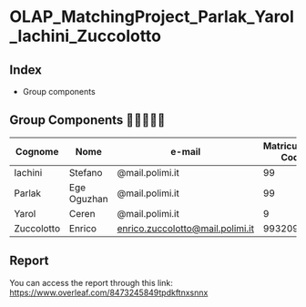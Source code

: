 # OLAP_MatchingProject_Parlak_Yarol_Iachini_Zuccolotto


## Index

- Group components



## Group Components :family_man_boy_boy::family_man_girl:

| Cognome | Nome | e-mail | Matriculation Code | Personal Code
| ------ | ------ |----- |----- |----- |
| Iachini | Stefano| @mail.polimi.it| 99|1
| Parlak |  Ege Oguzhan | @mail.polimi.it | 99 | 1
| Yarol |  Ceren | @mail.polimi.it | 9 | 1
| Zuccolotto |Enrico | enrico.zuccolotto@mail.polimi.it  | 993209 | 10666354


## Report
You can access the report through this link:
https://www.overleaf.com/8473245849tpdkftnxsnnx
